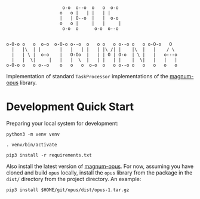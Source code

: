 ```text


                     o-o  o--o  o   o  o-o                      
                    o   o |   | |   | |                         
                    |   | O--o  |   |  o-o                      
                    o   o |     |   |     |                     
                     o-o  o      o-o  o--o                      
                                                                
                                                                
o-O-o o   o  o-o  o-O-o o--o  o   o o   o o--o o   o o-O-o   O  
  |   |\  | |       |   |   | |   | |\ /| |    |\  |   |    / \ 
  |   | \ |  o-o    |   O-Oo  |   | | O | O-o  | \ |   |   o---o
  |   |  \|     |   |   |  \  |   | |   | |    |  \|   |   |   |
o-O-o o   o o--o    o   o   o  o-o  o   o o--o o   o   o   o   o
```

Implementation of standard `TaskProcessor` implementations of the [magnum-opus](https://github.com/nicc777/magnum-opus) library.


# Development Quick Start

Preparing your local system for development:

```shell
python3 -m venv venv

. venv/bin/activate

pip3 install -r requirements.txt
```

Also install the latest version of [magnum-opus](https://github.com/nicc777/magnum-opus). For now, assuming you have cloned and build `opus` locally, install the `opus` library from the package in the `dist/` directory from the project directory. An example:

```shell
pip3 install $HOME/git/opus/dist/opus-1.tar.gz
```
